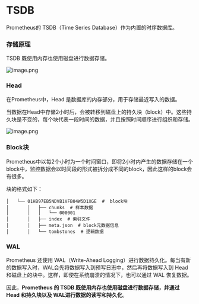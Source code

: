 # TSDB

Prometheus的 TSDB（Time Series Database）作为内置的时序数据库。

### 存储原理

TSDB 既使用内存也使用磁盘进行数据存储。

![image.png](https://s2.loli.net/2025/07/16/u2m1DCkNHFydQKZ.png)

### Head

在Prometheus中，Head 是数据库的内存部分，用于存储最近写入的数据。

当数据在Head中存储2小时后，会被转移到磁盘上的持久块（block）中。这些持久块是不变的，每个块代表一段时间的数据，并且按照时间顺序进行组织和存储。

![image.png](https://s2.loli.net/2025/07/16/dR48vI5AhuGS2WF.png)

### Block块

Prometheus中以每2个小时为一个时间窗口，即将2小时内产生的数据存储在一个block中，监控数据会以时间段的形式被拆分成不同的block，因此这样的block会有很多。

块的格式如下：

```
│   └── 01HB97EB5NDVB1VFB04W5D1XGE  #  block块
│       │   ├── chunks  # 样本数据
│       │   │   └── 000001
│       │   ├── index  # 索引文件
│       │   ├── meta.json  # block元数据信息
│       │   └── tombstones  # 逻辑数据
```

### WAL

Prometheus 还使用 WAL（Write-Ahead Logging）进行数据持久化。每当有新的数据写入时，WAL会先将数据写入到预写日志中，然后再将数据写入到 Head 和磁盘上的块中。这样，即使在系统崩溃的情况下，也可以通过 WAL 恢复数据。

因此，**Prometheus 的 TSDB 既使用内存也使用磁盘进行数据存储，并通过 Head 和持久块以及 WAL进行数据的读写和持久化**。